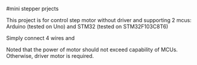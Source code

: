 #mini stepper prjects

This project is for control step motor without driver and
supporting 2 mcus: Arduino (tested on  Uno) and STM32 (tested on STM32F103C8T6)

Simply connect 4 wires and 

Noted that the power of motor should not exceed capability of MCUs.
Otherwise, driver motor is required.